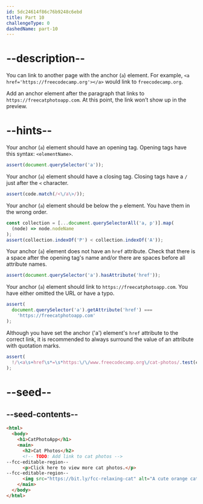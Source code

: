 ```yaml
---
id: 5dc24614f86c76b9248c6ebd
title: Part 10
challengeType: 0
dashedName: part-10
---
```


# --description--

You can link to another page with the anchor (`a`) element. For example, `<a href='https://freecodecamp.org'></a>` would link to `freecodecamp.org`.

Add an anchor element after the paragraph that links to `https://freecatphotoapp.com`. At this point, the link won’t show up in the preview.

# --hints--

Your anchor (`a`) element should have an opening tag. Opening tags have this syntax: `<elementName>`.

```js
assert(document.querySelector('a'));
```

Your anchor (`a`) element should have a closing tag. Closing tags have a `/` just after the `<` character.

```js
assert(code.match(/<\/a\>/));
```

Your anchor (`a`) element should be below the `p` element. You have them in the wrong order.

```js
const collection = [...document.querySelectorAll('a, p')].map(
  (node) => node.nodeName
);
assert(collection.indexOf('P') < collection.indexOf('A'));
```

Your anchor (`a`) element does not have an `href` attribute. Check that there is a space after the opening tag's name and/or there are spaces before all attribute names.

```js
assert(document.querySelector('a').hasAttribute('href'));
```

Your anchor (`a`) element should link to `https://freecatphotoapp.com`. You have either omitted the URL or have a typo.

```js
assert(
  document.querySelector('a').getAttribute('href') ===
    'https://freecatphotoapp.com'
);
```

Although you have set the anchor ('a') element's `href` attribute to the correct link, it is recommended to always surround the value of an attribute with quotation marks.

```js
assert(
  !/\<a\s+href\s*=\s*https:\/\/www.freecodecamp.org\/cat-photos/.test(code)
);
```

# --seed--

## --seed-contents--

```html
<html>
  <body>
    <h1>CatPhotoApp</h1>
    <main>
      <h2>Cat Photos</h2>
      <!-- TODO: Add link to cat photos -->
--fcc-editable-region--
      <p>Click here to view more cat photos.</p>
--fcc-editable-region--
      <img src="https://bit.ly/fcc-relaxing-cat" alt="A cute orange cat lying on its back.">
    </main>
  </body>
</html>
```

